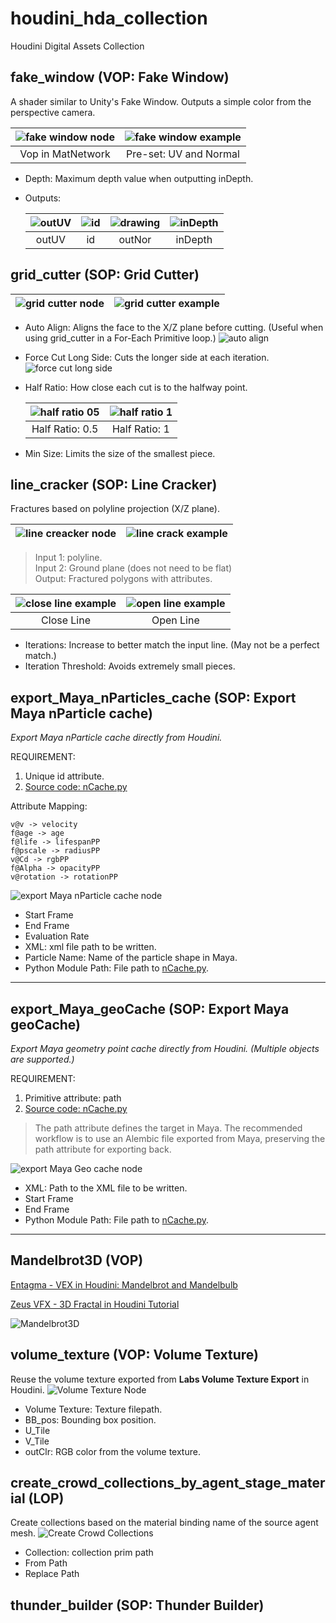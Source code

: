 # houdini_hda_collection

Houdini Digital Assets Collection

## fake_window (VOP: Fake Window)

A shader similar to Unity's Fake Window. Outputs a simple color from the perspective camera.

|![fake window node](imgs/fake_window_node.png)|![fake window example](imgs/fake_window_setting.png)|
|:---:|:---:|
|Vop in MatNetwork|Pre-set: UV and Normal|

* Depth: Maximum depth value when outputting inDepth.
* Outputs:

    |![outUV](imgs/wall_outUV.png)|![id](imgs/wall_id.png)|![drawing](imgs/out_nor.png)|![inDepth](imgs/in_depth.png)|
    |:---:|:---:|:---:|:---:|
    |outUV|id|outNor|inDepth|

## grid_cutter (SOP: Grid Cutter)

|![grid cutter node](imgs/grid_cutter_node.png)|![grid cutter example](imgs/grid_cutter.png)|
|---|---|

* Auto Align: Aligns the face to the X/Z plane before cutting. (Useful when using grid_cutter in a For-Each Primitive loop.)
  ![auto align](imgs/grid_cutter_auto.png)
* Force Cut Long Side: Cuts the longer side at each iteration.
  ![force cut long side](imgs/grid_cutter_force.png)
* Half Ratio: How close each cut is to the halfway point.

  | ![half ratio 05](imgs/grid_cutter_h05.png)|  ![half ratio 1](imgs/grid_cutter_h1.png) |
  |:----:|:----:|
  | Half Ratio: 0.5 | Half Ratio: 1 |

* Min Size: Limits the size of the smallest piece.

## line_cracker (SOP: Line Cracker)

Fractures based on polyline projection (X/Z plane).

|![line creacker node](imgs/line_cracker_node.png)|![line crack example](imgs/line_cracker_45.png)|
|---|---|

> Input 1: polyline.  
> Input 2: Ground plane (does not need to be flat)  
> Output: Fractured polygons with attributes.

|![close line example](imgs/line_cracker_circle.png)|![open line example](imgs/line_cracker_straight.png)|
|:---:|:---:|
|Close Line|Open Line|

* Iterations: Increase to better match the input line. (May not be a perfect match.)
* Iteration Threshold: Avoids extremely small pieces.

## export_Maya_nParticles_cache (SOP: Export Maya nParticle cache)  

*Export Maya nParticle cache directly from Houdini.*

REQUIREMENT:  

1. Unique id attribute.
2. [Source code: nCache.py](https://github.com/chordee/mayaGeoCache)

Attribute Mapping:  

```
v@v -> velocity
f@age -> age
f@life -> lifespanPP
f@pscale -> radiusPP
v@Cd -> rgbPP
f@Alpha -> opacityPP
v@rotation -> rotationPP
```

![export Maya nParticle cache node](imgs/export_maya_nparicle_cache_node.png)  

* Start Frame
* End Frame
* Evaluation Rate
* XML: xml file path to be written.
* Particle Name: Name of the particle shape in Maya.
* Python Module Path: File path to [nCache.py](https://github.com/chordee/mayaGeoCache/blob/master/nCache.py).

---

## export_Maya_geoCache (SOP: Export Maya geoCache)  

*Export Maya geometry point cache directly from Houdini. (Multiple objects are supported.)*

REQUIREMENT:  

1. Primitive attribute: path
2. [Source code: nCache.py](https://github.com/chordee/mayaGeoCache)

> The path attribute defines the target in Maya. The recommended workflow is to use an Alembic file exported from Maya, preserving the path attribute for exporting back.

![export Maya Geo cache node](imgs/export_maya_geo_cache_node.png)

* XML: Path to the XML file to be written.
* Start Frame
* End Frame
* Python Module Path: File path to [nCache.py](https://github.com/chordee/mayaGeoCache/blob/master/nCache.py).

---

## Mandelbrot3D (VOP)

[Entagma - VEX in Houdini: Mandelbrot and Mandelbulb](https://vimeo.com/176911687)  

[Zeus VFX - 3D Fractal in Houdini Tutorial](https://youtu.be/-qgtQ91oItQ)  
  
![Mandelbrot3D](imgs/mandelbrot3d.png)  

## volume_texture (VOP: Volume Texture)  

Reuse the volume texture exported from **Labs Volume Texture Export** in Houdini.
![Volume Texture Node](imgs/volume_texture_node.png)

* Volume Texture: Texture filepath.
* BB_pos: Bounding box position.
* U_Tile
* V_Tile
* outClr: RGB color from the volume texture.

## create_crowd_collections_by_agent_stage_material (LOP)

Create collections based on the material binding name of the source agent mesh.
![Create Crowd Collections](imgs/crowd_collections_node.png)

* Collection: collection prim path
* From Path
* Replace Path

## thunder_builder (SOP: Thunder Builder)
